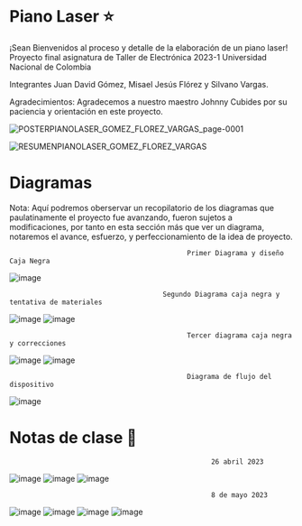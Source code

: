 # Piano Laser ⭐
¡Sean Bienvenidos al proceso y detalle de la elaboración de un piano laser!
Proyecto final asignatura de Taller de Electrónica 2023-1 
Universidad Nacional de Colombia

Integrantes 
Juan David Gómez, Misael Jesús Flórez y Silvano Vargas.

Agradecimientos: 
Agradecemos a nuestro maestro Johnny Cubides por su paciencia y orientación en este proyecto. 


![POSTERPIANOLASER_GOMEZ_FLOREZ_VARGAS_page-0001](https://github.com/misaeljesus/Documentacion_Piano-Laser/assets/79709849/c84a1680-75af-47bc-ae0d-d70825e298e2)

![RESUMENPIANOLASER_GOMEZ_FLOREZ_VARGAS](https://github.com/misaeljesus/Documentacion_Piano-Laser/assets/79709849/c58b76c6-6729-4b8c-bb6c-4bde19c0708d)

# Diagramas 
Nota: Aquí podremos oberservar un recopilatorio de los diagramas que paulatinamente el proyecto fue avanzando, fueron sujetos a modificaciones, 
      por tanto en esta sección más que ver un diagrama, notaremos el avance, esfuerzo, y perfeccionamiento de la idea de proyecto. 

                                                Primer Diagrama y diseño Caja Negra

![image](https://github.com/misaeljesus/Documentacion_Piano-Laser/assets/79709849/a4216580-9ff6-4596-8b49-e20a904aff4f)

                                          Segundo Diagrama caja negra y tentativa de materiales

![image](https://github.com/misaeljesus/Documentacion_Piano-Laser/assets/79709849/020067be-1baa-4b07-ac35-63cb16e2b9cc)
![image](https://github.com/misaeljesus/Documentacion_Piano-Laser/assets/79709849/4c06671e-ba7f-4cbd-93f5-63c507123d86)



                                                Tercer diagrama caja negra y correcciones 
                                                
![image](https://github.com/misaeljesus/Documentacion_Piano-Laser/assets/79709849/23d1df7e-52a5-4733-b6ee-a6c006916df2)
![image](https://github.com/misaeljesus/Documentacion_Piano-Laser/assets/79709849/1ae4b010-bf91-47c8-9a05-78d8f132eaf1)

                                                Diagrama de flujo del dispositivo

![image](https://github.com/misaeljesus/Documentacion_Piano-Laser/assets/79709849/9049fe9c-aff5-418c-a601-19aea8699edf)

# Notas de clase 🧐

                                                      26 abril 2023
![image](https://github.com/misaeljesus/Documentacion_Piano-Laser/assets/79709849/11139d88-608b-4323-acb5-6775a2348c1d)
![image](https://github.com/misaeljesus/Documentacion_Piano-Laser/assets/79709849/d550873c-54a8-48cf-8054-3f2c90b101ee)
![image](https://github.com/misaeljesus/Documentacion_Piano-Laser/assets/79709849/69ac4c4d-95f5-4c88-bbb4-b4ed02a1e138)

                                                      8 de mayo 2023
![image](https://github.com/misaeljesus/Documentacion_Piano-Laser/assets/79709849/683e210e-32e5-4d37-934c-1cf86faa8633)
![image](https://github.com/misaeljesus/Documentacion_Piano-Laser/assets/79709849/4f6f6cbc-6936-410b-a097-973682d1f1fb)
![image](https://github.com/misaeljesus/Documentacion_Piano-Laser/assets/79709849/b5371f48-d717-4fd2-9bb2-cdb2fe101b92)
![image](https://github.com/misaeljesus/Documentacion_Piano-Laser/assets/79709849/f2f1835d-7839-46d4-ac8a-4344de293a07)


















